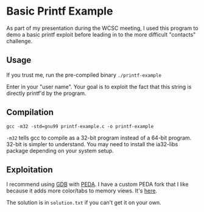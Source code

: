 # Basic Printf Example
As part of my presentation during the WCSC meeting, I used this program to demo a basic printf exploit before leading in to the more difficult "contacts" challenge. 

## Usage
If you trust me, run the pre-compiled binary `./printf-example`

Enter in your "user name". Your goal is to exploit the fact that this string is directly printf'd by the program.

## Compilation
`gcc -m32 -std=gnu99 printf-example.c -o printf-example`

`-m32` tells gcc to compile as a 32-bit program instead of a 64-bit program. 32-bit is simpler to understand. You may need to install the ia32-libs package depending on your system setup. 

## Exploitation
I recommend using [GDB](https://www.gnu.org/software/gdb/) with [PEDA](https://github.com/longld/peda). I have a custom PEDA fork that I like because it adds more color/tabs to memory views. It's [here](https://github.com/duckythescientist/peda).

The solution is in `solution.txt` if you can't get it on your own. 